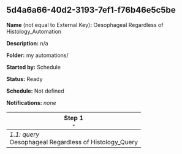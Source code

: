 ## 5d4a6a66-40d2-3193-7ef1-f76b46e5c5be

**Name** (not equal to External Key)**:** Oesophageal Regardless of Histology_Automation

**Description:** n/a

**Folder:** my automations/

**Started by:** Schedule

**Status:** Ready

**Schedule:** Not defined

**Notifications:** _none_


| Step 1<br>_<small>-</small>_ |
| --- |
| _1.1: query_<br>Oesophageal Regardless of Histology_Query |
